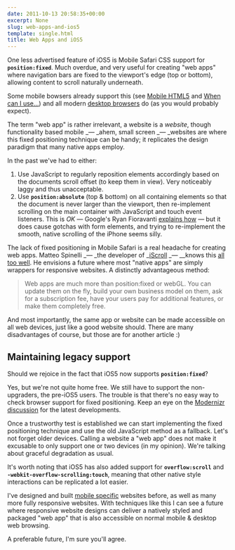 ```yaml
---
date: 2011-10-13 20:58:35+00:00
excerpt: None
slug: web-apps-and-ios5
template: single.html
title: Web Apps and iOS5
---
```


One less advertised feature of iOS5 is Mobile Safari CSS support for **`position:fixed`**. Much overdue, and very useful for creating "web apps" where navigation bars are fixed to the viewport's edge (top or bottom), allowing content to scroll naturally underneath.

Some mobile bowsers already support this (see [Mobile HTML5](http://mobilehtml5.org/) and [When can I use...](http://caniuse.com/#search=position)) and all modern [desktop browsers](http://www.quirksmode.org/css/contents.html) do (as you would probably expect).

The term "web app" is rather irrelevant, a website is a _website_, though functionality based mobile _— _ahem, small screen _— _websites are where this fixed positioning technique can be handy; it replicates the design paradigm that many native apps employ.

In the past we've had to either:


1. Use JavaScript to regularly reposition elements accordingly based on the documents scroll offset (to keep them in view). Very noticeably laggy and thus unacceptable.
2. Use **`position:absolute`** (top & bottom) on all containing elements so that the document is never larger than the viewport, then re-implement scrolling on the main container with JavaScript and touch event listeners. This is _OK_ — Google's Ryan Fioravanti [explains how](http://code.google.com/mobile/articles/webapp_fixed_ui.html) _—_ but it does cause gotchas with form elements, and trying to re-implement the smooth, native scrolling of the iPhone seems silly.


The lack of fixed positioning in Mobile Safari is a real headache for creating web apps. Matteo Spinelli _— _the developer of _[iScroll](http://cubiq.org/iscroll-4) _— __knows this [all too well](http://cubiq.org/ios5-the-first-true-web-app-ready-platform). He envisions a future where most "native apps" are simply wrappers for responsive websites. A distinctly advantageous method:


<blockquote><p>Web apps are much more than position:fixed or webGL. You can update them on the fly, build your own business model on them, ask for a subscription fee, have your users pay for additional features, or make them completely free.</p></blockquote>


And most importantly, the same app or website can be made accessible on all web devices, just like a good website should. There are many disadvantages of course, but those are for another article :)


## Maintaining legacy support


Should we rejoice in the fact that iOS5 now supports **`position:fixed`**?

Yes, but we're not quite home free. We still have to support the non-upgraders, the pre-iOS5 users. The trouble is that there's no easy way to check browser support for fixed positioning. Keep an eye on the [Modernizr discussion](https://github.com/Modernizr/Modernizr/issues/167) for the latest developments.

Once a trustworthy test is established we can start implementing the fixed positioning technique and use the old JavaScript method as a fallback. Let's not forget older devices. Calling a website a "web app" does not make it excusable to only support one or two devices (in my opinion). We're talking about graceful degradation as usual.

It's worth noting that iOS5 has also added support for **`overflow:scroll`** and **`-webkit-overflow-scrolling:touch`**, meaning that other native style interactions can be replicated a lot easier.

I've designed and built [mobile specific](http://dbushell.com/showcase/my-life-listed/) websites before, as well as many more fully responsive websites. With techniques like this I can see a future where responsive website designs can deliver a natively styled and packaged "web app" that is also accessible on normal mobile & desktop web browsing.

A preferable future, I'm sure you'll agree.
